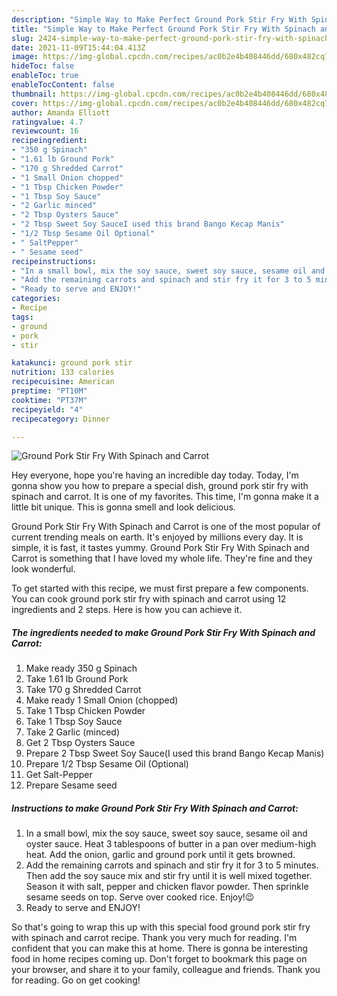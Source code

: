 ```yaml
---
description: "Simple Way to Make Perfect Ground Pork Stir Fry With Spinach and Carrot"
title: "Simple Way to Make Perfect Ground Pork Stir Fry With Spinach and Carrot"
slug: 2424-simple-way-to-make-perfect-ground-pork-stir-fry-with-spinach-and-carrot
date: 2021-11-09T15:44:04.413Z
image: https://img-global.cpcdn.com/recipes/ac0b2e4b408446dd/680x482cq70/ground-pork-stir-fry-with-spinach-and-carrot-recipe-main-photo.jpg
hideToc: false
enableToc: true
enableTocContent: false
thumbnail: https://img-global.cpcdn.com/recipes/ac0b2e4b408446dd/680x482cq70/ground-pork-stir-fry-with-spinach-and-carrot-recipe-main-photo.jpg
cover: https://img-global.cpcdn.com/recipes/ac0b2e4b408446dd/680x482cq70/ground-pork-stir-fry-with-spinach-and-carrot-recipe-main-photo.jpg
author: Amanda Elliott
ratingvalue: 4.7
reviewcount: 16
recipeingredient:
- "350 g Spinach"
- "1.61 lb Ground Pork"
- "170 g Shredded Carrot"
- "1 Small Onion chopped"
- "1 Tbsp Chicken Powder"
- "1 Tbsp Soy Sauce"
- "2 Garlic minced"
- "2 Tbsp Oysters Sauce"
- "2 Tbsp Sweet Soy SauceI used this brand Bango Kecap Manis"
- "1/2 Tbsp Sesame Oil Optional"
- " SaltPepper"
- " Sesame seed"
recipeinstructions:
- "In a small bowl, mix the soy sauce, sweet soy sauce, sesame oil and oyster sauce. Heat 3 tablespoons of butter in a pan over medium-high heat. Add the onion, garlic and ground pork until it gets browned."
- "Add the remaining carrots and spinach and stir fry it for 3 to 5 minutes. Then add the soy sauce mix and stir fry until it is well mixed together. Season it with salt, pepper and chicken flavor powder. Then sprinkle sesame seeds on top. Serve over cooked rice. Enjoy!😉"
- "Ready to serve and ENJOY!"
categories:
- Recipe
tags:
- ground
- pork
- stir

katakunci: ground pork stir 
nutrition: 133 calories
recipecuisine: American
preptime: "PT10M"
cooktime: "PT37M"
recipeyield: "4"
recipecategory: Dinner

---
```



![Ground Pork Stir Fry With Spinach and Carrot](https://img-global.cpcdn.com/recipes/ac0b2e4b408446dd/680x482cq70/ground-pork-stir-fry-with-spinach-and-carrot-recipe-main-photo.jpg)

Hey everyone, hope you're having an incredible day today. Today, I'm gonna show you how to prepare a special dish, ground pork stir fry with spinach and carrot. It is one of my favorites. This time, I'm gonna make it a little bit unique. This is gonna smell and look delicious.

Ground Pork Stir Fry With Spinach and Carrot is one of the most popular of current trending meals on earth. It's enjoyed by millions every day. It is simple, it is fast, it tastes yummy. Ground Pork Stir Fry With Spinach and Carrot is something that I have loved my whole life. They're fine and they look wonderful.




To get started with this recipe, we must first prepare a few components. You can cook ground pork stir fry with spinach and carrot using 12 ingredients and 2 steps. Here is how you can achieve it.

<!--inarticleads1-->

##### The ingredients needed to make Ground Pork Stir Fry With Spinach and Carrot:

1. Make ready 350 g Spinach
1. Take 1.61 lb Ground Pork
1. Take 170 g Shredded Carrot
1. Make ready 1 Small Onion (chopped)
1. Take 1 Tbsp Chicken Powder
1. Take 1 Tbsp Soy Sauce
1. Take 2 Garlic (minced)
1. Get 2 Tbsp Oysters Sauce
1. Prepare 2 Tbsp Sweet Soy Sauce(I used this brand Bango Kecap Manis)
1. Prepare 1/2 Tbsp Sesame Oil (Optional)
1. Get  Salt-Pepper
1. Prepare  Sesame seed




<!--inarticleads2-->

##### Instructions to make Ground Pork Stir Fry With Spinach and Carrot:

1. In a small bowl, mix the soy sauce, sweet soy sauce, sesame oil and oyster sauce. Heat 3 tablespoons of butter in a pan over medium-high heat. Add the onion, garlic and ground pork until it gets browned.
1. Add the remaining carrots and spinach and stir fry it for 3 to 5 minutes. Then add the soy sauce mix and stir fry until it is well mixed together. Season it with salt, pepper and chicken flavor powder. Then sprinkle sesame seeds on top. Serve over cooked rice. Enjoy!😉
1. Ready to serve and ENJOY!



So that's going to wrap this up with this special food ground pork stir fry with spinach and carrot recipe. Thank you very much for reading. I'm confident that you can make this at home. There is gonna be interesting food in home recipes coming up. Don't forget to bookmark this page on your browser, and share it to your family, colleague and friends. Thank you for reading. Go on get cooking!
